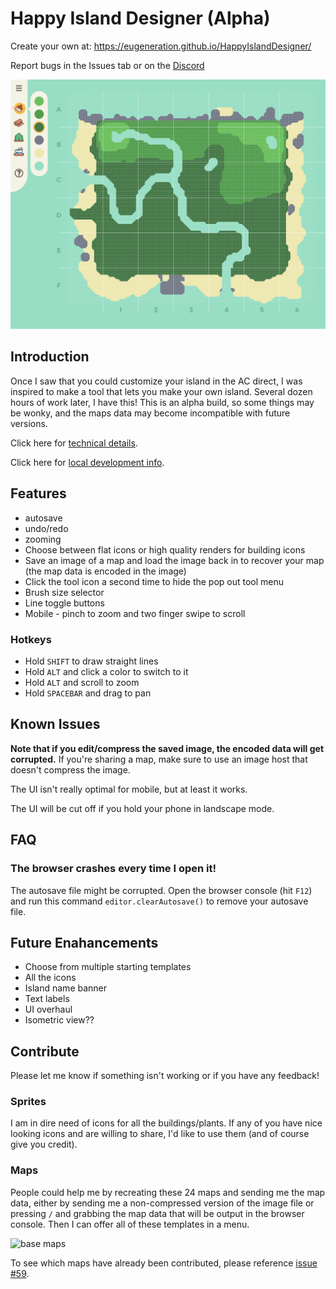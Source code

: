 # Happy Island Designer (Alpha)

Create your own at: 
https://eugeneration.github.io/HappyIslandDesigner/

Report bugs in the Issues tab or on the [Discord](https://discord.gg/EtaqD5H)

![screenshot](thumbnail.png)

## Introduction

Once I saw that you could customize your island in the AC direct, I was inspired to make a tool that lets you make your own island. Several dozen hours of work later, I have this! This is an alpha build, so some things may be wonky, and the maps data may become incompatible with future versions.

Click here for [technical details](/docs/README-technical.md).

Click here for [local development info](/docs/README-localdev).

## Features

* autosave
* undo/redo
* zooming
* Choose between flat icons or high quality renders for building icons
* Save an image of a map and load the image back in to recover your map (the map data is encoded in the image)
* Click the tool icon a second time to hide the pop out tool menu
* Brush size selector
* Line toggle buttons
* Mobile - pinch to zoom and two finger swipe to scroll

### Hotkeys

* Hold `SHIFT` to draw straight lines
* Hold `ALT` and click a color to switch to it
* Hold `ALT` and scroll to zoom
* Hold `SPACEBAR` and drag to pan

## Known Issues

**Note that if you edit/compress the saved image, the encoded data will get corrupted.** If you're sharing a map, make sure to use an image host that doesn't compress the image.

The UI isn't really optimal for mobile, but at least it works.

The UI will be cut off if you hold your phone in landscape mode.

## FAQ

### The browser crashes every time I open it!

The autosave file might be corrupted. Open the browser console (hit `F12`) and run this command `editor.clearAutosave()` to remove your autosave file.

## Future Enahancements

* Choose from multiple starting templates
* All the icons
* Island name banner
* Text labels
* UI overhaul
* Isometric view??

## Contribute

Please let me know if something isn't working or if you have any feedback!

### Sprites

I am in dire need of icons for all the buildings/plants. If any of you have nice looking icons and are willing to share, I'd like to use them (and of course give you credit).

### Maps

People could help me by recreating these 24 maps and sending me the map data, either by sending me a non-compressed version of the image file or pressing `/` and grabbing the map data that will be output in the browser console. Then I can offer all of these templates in a menu.

![base maps](/docs/base-nh-maps.png)

To see which maps have already been contributed, please reference [issue #59](https://github.com/eugeneration/HappyIslandDesigner/issues/59).

